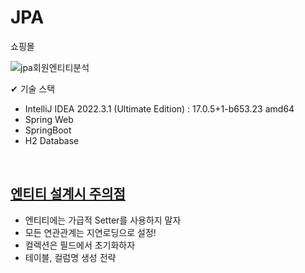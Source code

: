 # JPA

쇼핑몰

![jpa회원엔티티분석](https://user-images.githubusercontent.com/43884708/223142892-76a6ea98-b8b0-48ca-aca8-ec22eb834b7b.png)


✔ 기술 스택
- IntelliJ IDEA 2022.3.1 (Ultimate Edition) : 17.0.5+1-b653.23 amd64
- Spring Web
- SpringBoot
- H2 Database



<br>


## [엔티티 설계시 주의점](https://meteor-witness-ff5.notion.site/b098112055bf41f8ae9d89e277cb24f8)
- 엔티티에는 가급적 Setter를 사용하지 말자
- 모든 연관관계는 지연로딩으로 설정!
- 컬렉션은 필드에서 초기화하자
- 테이블, 컬럼명 생성 전략
